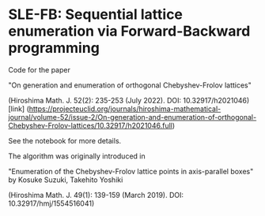 # SLE-FB: Sequential lattice enumeration via Forward-Backward programming

Code for the paper 

"On generation and enumeration of orthogonal Chebyshev-Frolov lattices"

(Hiroshima Math. J. 52(2): 235-253 (July 2022). DOI: 10.32917/h2021046) [link] (https://projecteuclid.org/journals/hiroshima-mathematical-journal/volume-52/issue-2/On-generation-and-enumeration-of-orthogonal-Chebyshev-Frolov-lattices/10.32917/h2021046.full)

See the notebook for more details.

The algorithm was originally introduced in 

"Enumeration of the Chebyshev-Frolov lattice points in axis-parallel boxes"
by Kosuke Suzuki, Takehito Yoshiki

(Hiroshima Math. J. 49(1): 139-159 (March 2019). DOI: 10.32917/hmj/1554516041)
